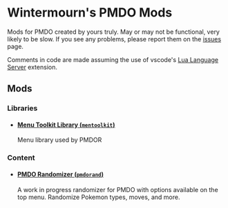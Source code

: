# Wintermourn's PMDO Mods
Mods for PMDO created by yours truly. 
May or may not be functional, very likely to be slow. If you see any problems, please report them on the [issues](https://github.com/Wintermourn/PMDOMods/issues) page.

Comments in code are made assuming the use of vscode's [Lua Language Server](https://marketplace.visualstudio.com/items?itemName=sumneko.lua) extension.

## Mods
### Libraries
- #### [Menu Toolkit Library (`mentoolkit`)](Menu_Toolkit_Library/)
  Menu library used by PMDOR
### Content
- #### [PMDO Randomizer (`pmdorand`)](PMDORandomizer/)
  A work in progress randomizer for PMDO with options available on the top menu. Randomize Pokemon types, moves, and more.
